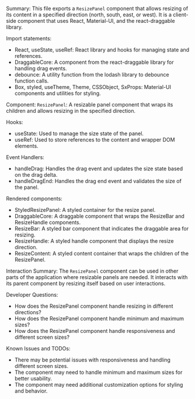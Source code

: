 Summary:
This file exports a `ResizePanel` component that allows resizing of its content in a specified direction (north, south, east, or west). It is a client-side component that uses React, Material-UI, and the react-draggable library.

Import statements:
- React, useState, useRef: React library and hooks for managing state and references.
- DraggableCore: A component from the react-draggable library for handling drag events.
- debounce: A utility function from the lodash library to debounce function calls.
- Box, styled, useTheme, Theme, CSSObject, SxProps: Material-UI components and utilities for styling.

Component:
`ResizePanel`: A resizable panel component that wraps its children and allows resizing in the specified direction.

Hooks:
- useState: Used to manage the size state of the panel.
- useRef: Used to store references to the content and wrapper DOM elements.

Event Handlers:
- handleDrag: Handles the drag event and updates the size state based on the drag delta.
- handleDragEnd: Handles the drag end event and validates the size of the panel.

Rendered components:
- StyledResizePanel: A styled container for the resize panel.
- DraggableCore: A draggable component that wraps the ResizeBar and ResizeHandle components.
- ResizeBar: A styled bar component that indicates the draggable area for resizing.
- ResizeHandle: A styled handle component that displays the resize direction.
- ResizeContent: A styled content container that wraps the children of the ResizePanel.

Interaction Summary:
The `ResizePanel` component can be used in other parts of the application where resizable panels are needed. It interacts with its parent component by resizing itself based on user interactions.

Developer Questions:
- How does the ResizePanel component handle resizing in different directions?
- How does the ResizePanel component handle minimum and maximum sizes?
- How does the ResizePanel component handle responsiveness and different screen sizes?

Known Issues and TODOs:
- There may be potential issues with responsiveness and handling different screen sizes.
- The component may need to handle minimum and maximum sizes for better usability.
- The component may need additional customization options for styling and behavior.